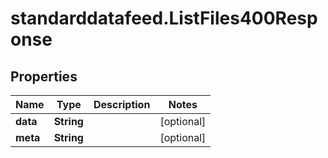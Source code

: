 # standarddatafeed.ListFiles400Response

## Properties

Name | Type | Description | Notes
------------ | ------------- | ------------- | -------------
**data** | **String** |  | [optional] 
**meta** | **String** |  | [optional] 


